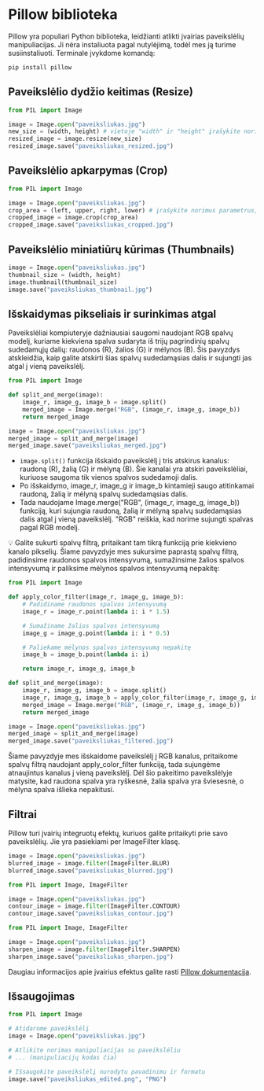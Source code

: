 # Pillow biblioteka

Pillow yra populiari Python biblioteka, leidžianti atlikti įvairias paveikslėlių manipuliacijas. Ji nėra instaliuota pagal nutylėjimą, todėl mes ją turime susiinstaliuoti. Terminale įvykdome komandą:

```bash
pip install pillow
```

## Paveikslėlio dydžio keitimas (Resize)

```Python
from PIL import Image

image = Image.open("paveiksliukas.jpg")
new_size = (width, height) # vietoje "width" ir "height" įrašykite norimus parametrus, pvz.: (60, 80)
resized_image = image.resize(new_size)
resized_image.save("paveiksliukas_resized.jpg")
```

## Paveikslėlio apkarpymas (Crop)

```Python
from PIL import Image

image = Image.open("paveiksliukas.jpg")
crop_area = (left, upper, right, lower) # įrašykite norimus parametrus, pvz.: (100, 100, 300, 200)
cropped_image = image.crop(crop_area)
cropped_image.save("paveiksliukas_cropped.jpg")
```

## Paveikslėlio miniatiūrų kūrimas (Thumbnails)

```Python
image = Image.open("paveiksliukas.jpg")
thumbnail_size = (width, height)
image.thumbnail(thumbnail_size)
image.save("paveiksliukas_thumbnail.jpg")
```

## Išskaidymas pikseliais ir surinkimas atgal

Paveikslėliai kompiuteryje dažniausiai saugomi naudojant RGB spalvų modelį, kuriame kiekviena spalva sudaryta iš trijų pagrindinių spalvų sudedamųjų dalių: raudonos (R), žalios (G) ir mėlynos (B). Šis pavyzdys atskleidžia, kaip galite atskirti šias spalvų sudedamąsias dalis ir sujungti jas atgal į vieną paveikslėlį.

```Python
from PIL import Image

def split_and_merge(image):
    image_r, image_g, image_b = image.split()
    merged_image = Image.merge("RGB", (image_r, image_g, image_b))
    return merged_image

image = Image.open("paveiksliukas.jpg")
merged_image = split_and_merge(image)
merged_image.save("paveiksliukas_merged.jpg")
```

- `image.split()` funkcija išskaido paveikslėlį į tris atskirus kanalus: raudoną (R), žalią (G) ir mėlyną (B). Šie kanalai yra atskiri paveikslėliai, kuriuose saugoma tik vienos spalvos sudedamoji dalis.
- Po išskaidymo, image_r, image_g ir image_b kintamieji saugo atitinkamai raudoną, žalią ir mėlyną spalvų sudedamąsias dalis.
- Tada naudojame Image.merge("RGB", (image_r, image_g, image_b)) funkciją, kuri sujungia raudoną, žalią ir mėlyną spalvų sudedamąsias dalis atgal į vieną paveikslėlį. "RGB" reiškia, kad norime sujungti spalvas pagal RGB modelį.

💡 Galite sukurti spalvų filtrą, pritaikant tam tikrą funkciją prie kiekvieno kanalo pikselių. Šiame pavyzdyje mes sukursime paprastą spalvų filtrą, padidinsime raudonos spalvos intensyvumą, sumažinsime žalios spalvos intensyvumą ir paliksime mėlynos spalvos intensyvumą nepakitę:

```Python
from PIL import Image

def apply_color_filter(image_r, image_g, image_b):
    # Padidiname raudonos spalvos intensyvumą
    image_r = image_r.point(lambda i: i * 1.5)

    # Sumažiname žalios spalvos intensyvumą
    image_g = image_g.point(lambda i: i * 0.5)

    # Paliekame mėlynos spalvos intensyvumą nepakitę
    image_b = image_b.point(lambda i: i)

    return image_r, image_g, image_b

def split_and_merge(image):
    image_r, image_g, image_b = image.split()
    image_r, image_g, image_b = apply_color_filter(image_r, image_g, image_b)
    merged_image = Image.merge("RGB", (image_r, image_g, image_b))
    return merged_image

image = Image.open("paveiksliukas.jpg")
merged_image = split_and_merge(image)
merged_image.save("paveiksliukas_filtered.jpg")
```

Šiame pavyzdyje mes išskaidome paveikslėlį į RGB kanalus, pritaikome spalvų filtrą naudojant apply_color_filter funkciją, tada sujungėme atnaujintus kanalus į vieną paveikslėlį. Dėl šio pakeitimo paveikslėlyje matysite, kad raudona spalva yra ryškesnė, žalia spalva yra šviesesnė, o mėlyna spalva išlieka nepakitusi.

## Filtrai

Pillow turi įvairių integruotų efektų, kuriuos galite pritaikyti prie savo paveikslėlių. Jie yra pasiekiami per ImageFilter klasę. 

```Python
image = Image.open("paveiksliukas.jpg")
blurred_image = image.filter(ImageFilter.BLUR)
blurred_image.save("paveiksliukas_blurred.jpg")
```

```Python
from PIL import Image, ImageFilter

image = Image.open("paveiksliukas.jpg")
contour_image = image.filter(ImageFilter.CONTOUR)
contour_image.save("paveiksliukas_contour.jpg")
```

```Python
from PIL import Image, ImageFilter

image = Image.open("paveiksliukas.jpg")
sharpen_image = image.filter(ImageFilter.SHARPEN)
sharpen_image.save("paveiksliukas_sharpen.jpg")
```

Daugiau informacijos apie įvairius efektus galite rasti [Pillow dokumentacija](https://pillow.readthedocs.io/en/stable/reference/ImageFilter.html).

## Išsaugojimas

```Python
from PIL import Image

# Atidarome paveikslėlį
image = Image.open("paveiksliukas.jpg")

# Atlikite norimas manipuliacijas su paveikslėliu
# ... (manipuliacijų kodas čia)

# Išsaugokite paveikslėlį nurodytu pavadinimu ir formatu
image.save("paveiksliukas_edited.png", "PNG")
```
